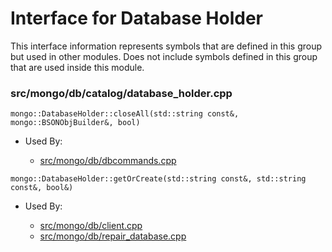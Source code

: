 
# Interface for Database Holder
This interface information represents symbols that are defined in this group but used in other modules.  Does not include symbols defined in this group that are used inside this module.

### src/mongo/db/catalog/database\_holder.cpp

<div></div>

    mongo::DatabaseHolder::closeAll(std::string const&, mongo::BSONObjBuilder&, bool)

- Used By:

    - [src/mongo/db/dbcommands.cpp](../../../../query\_and\_operation\_handling/database\_commands)

<div></div>

    mongo::DatabaseHolder::getOrCreate(std::string const&, std::string const&, bool&)

- Used By:

    - [src/mongo/db/client.cpp](../../../../query\_and\_operation\_handling/client\_and\_operation\_tracking)
    - [src/mongo/db/repair\_database.cpp](../../../../storage/repair\_database)
